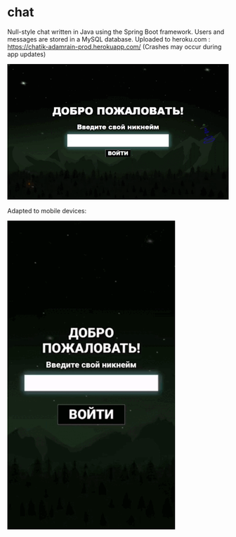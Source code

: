 # chat

Null-style chat written in Java using the Spring Boot framework. Users and messages are stored in a MySQL database. Uploaded to heroku.com : https://chatik-adamrain-prod.herokuapp.com/ (Crashes may occur during app updates)

![Screenshot](https://github.com/AdamRain94/chat/blob/main/gif/Screenshot_gif.gif)

Adapted to mobile devices:

![Screenshot](https://github.com/AdamRain94/chat/blob/main/gif/Screenshot_gif2.gif)
